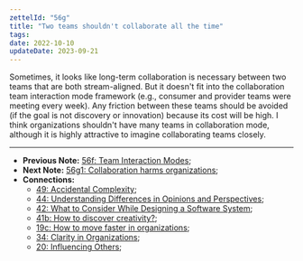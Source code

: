 ```yaml
---
zettelId: "56g"
title: "Two teams shouldn't collaborate all the time"
tags:
date: 2022-10-10
updateDate: 2023-09-21
---
```


Sometimes, it looks like long-term collaboration is necessary between two teams that are both stream-aligned. But it doesn't fit into the collaboration team interaction mode framework (e.g., consumer and provider teams were meeting every week). Any friction between these teams should be avoided (if the goal is not discovery or innovation) because its cost will be high. I think organizations shouldn't have many teams in collaboration mode, although it is highly attractive to imagine collaborating teams closely.

---

- **Previous Note:** [56f: Team Interaction Modes](/notes/56f/);
- **Next Note:** [56g1: Collaboration harms organizations](/notes/56g1/);
- **Connections:**
  - [49: Accidental Complexity](/notes/49/);
  - [44: Understanding Differences in Opinions and Perspectives](/notes/44/);
  - [42: What to Consider While Designing a Software System](/notes/42/);
  - [41b: How to discover creativity?](/notes/41b/);
  - [19c: How to move faster in organizations](/notes/19c/);
  - [34: Clarity in Organizations](/notes/34/);
  - [20: Influencing Others](/notes/20/);
